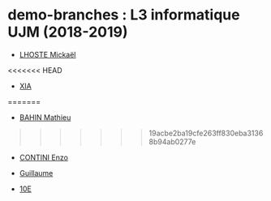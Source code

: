﻿# demo-branches : L3 informatique UJM (2018-2019)

* [LHOSTE Mickaël](students/mlhoste.md "Mickaël LHOSTE, mlhoste pour les intimes...")

<<<<<<< HEAD
* [XIA](students/pret.md "coucou")


=======
* [BAHIN Mathieu](students/MathieuB.md "Mathieu Bahin")
>>>>>>> 19acbe2ba19cfe263ff830eba31368b94ab0277e

* [CONTINI Enzo](students/econtini.md "Enzo CONTINI, zizou pour les intimes...")

* [Guillaume](students/guillaume.md "")

* [10E](sudents/10E.md "le 10E voila")
